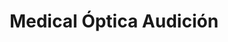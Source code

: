 ---
title: "Medical Óptica Audición"
url: /bilbao/medical-optica-audicion-calle-elcano-elcano-kalea/
shop: Optiker
---